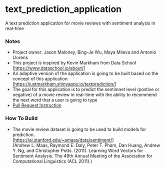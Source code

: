 # text_prediction_application
A text prediction application for movie reviews with sentiment analysis in real-time


### Notes
* Project owner: Jason Maloney, Bing-Je Wu,  Maya Mileva and Antonio Llorens
* This project is inspired by Kevin Markham from Data School [https://www.dataschool.io/about/]
* An adaptive version of the application is going to be built based on the concept of this application [https://justmarkham.shinyapps.io/textprediction/] 
* The goal for this application is to predict the sentimnet level (postive or negative) of a movie review in real-time with the ability to recommend the next word that a user is going to type
* [Pull Request Instruction](pull_request_instruction.md)

### How To Build
* The movie review dataset is going to be used to build models for prediction.   
[https://ai.stanford.edu/~amaas/data/sentiment/]   
(Andrew L. Maas, Raymond E. Daly, Peter T. Pham, Dan Huang, Andrew Y. Ng, and Christopher Potts. (2011). Learning Word Vectors for Sentiment Analysis. The 49th Annual Meeting of the Association for Computational Linguistics (ACL 2011).)

